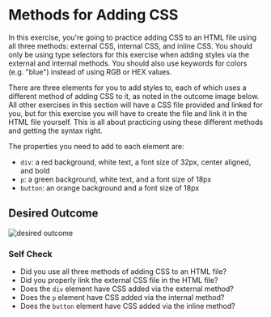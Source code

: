 # Methods for Adding CSS

In this exercise, you're going to practice adding CSS to an HTML file using all three methods: external CSS, internal CSS, and inline CSS. You should only be using type selectors for this exercise when adding styles via the external and internal methods. You should also use keywords for colors (e.g. "blue") instead of using RGB or HEX values.

There are three elements for you to add styles to, each of which uses a different method of adding CSS to it, as noted in the outcome image below. All other exercises in this section will have a CSS file provided and linked for you, but for this exercise you will have to create the file and link it in the HTML file yourself. This is all about practicing using these different methods and getting the syntax right.

The properties you need to add to each element are:

-  `div`: a red background, white text, a font size of 32px, center aligned, and bold
-  `p`: a green background, white text, and a font size of 18px
-  `button`: an orange background and a font size of 18px

## Desired Outcome

![desired outcome](./desired-outcome.png)

### Self Check

-  Did you use all three methods of adding CSS to an HTML file?
-  Did you properly link the external CSS file in the HTML file?
-  Does the `div` element have CSS added via the external method?
-  Does the `p` element have CSS added via the internal method?
-  Does the `button` element have CSS added via the inline method?
